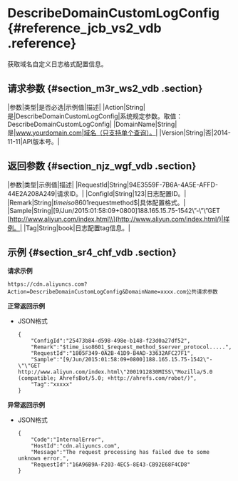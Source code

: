 # DescribeDomainCustomLogConfig {#reference_jcb_vs2_vdb .reference}

获取域名自定义日志格式配置信息。

## 请求参数 {#section_m3r_ws2_vdb .section}

|参数|类型|是否必选|示例值|描述|
|Action|String|是|DescribeDomainCustomLogConfig|系统规定参数。取值：DescribeDomainCustomLogConfig|
|DomainName|String|是|www.yourdomain.com|域名（只支持单个查询）。|
|Version|String|否|2014-11-11|API版本号。|

## 返回参数 {#section_njz_wgf_vdb .section}

|参数|类型|示例值|描述|
|RequestId|String|94E3559F-7B6A-4A5E-AFFD-44E2A208A249|请求ID。|
|ConfigId|String|123|日志配置ID。|
|Remark|String|$timeiso8601$requestmethod$|具体配置格式。|
|Sample|String|\[9/Jun/2015:01:58:09+0800\]188.165.15.75-1542\\”-\\”\\”GET [http://www.aliyun.com/index.html\\](http://www.aliyun.com/index.html/)|样例。|
|Tag|String|book|日志配置tag信息。|

## 示例 {#section_sr4_chf_vdb .section}

**请求示例**

```
https://cdn.aliyuncs.com?Action=DescribeDomainCustomLogConfig&DomainName=xxxx.com公共请求参数
```

**正常返回示例**

-   JSON格式

    ```
    {
        "ConfigId":"25473b84-d598-498e-b148-f23d0a27df52",
        "Remark":"$time_iso8601_$request_method_$server_protocol.....",
        "RequestId":"1805F349-0A2B-41D9-B4AD-33632AFC27F1",
        "Sample":"[9/Jun/2015:01:58:09+0800]188.165.15.75-1542\"-\"\"GET http://www.aliyun.com/index.html\"2001912830MISS\"Mozilla/5.0 (compatible; AhrefsBot/5.0; +http://ahrefs.com/robot/)",
        "Tag":"xxxxx"
    }
    ```


**异常返回示例**

-   JSON格式

    ```
    {
        "Code":"InternalError",
        "HostId":"cdn.aliyuncs.com",
        "Message":"The request processing has failed due to some unknown error.",
        "RequestId":"16A96B9A-F203-4EC5-8E43-CB92E68F4CD8"
    }
    ```


